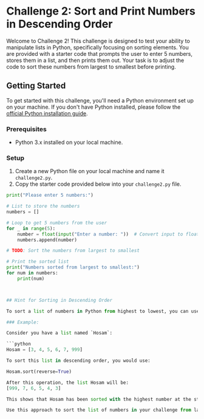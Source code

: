 # Challenge 2: Sort and Print Numbers in Descending Order

Welcome to Challenge 2! This challenge is designed to test your ability to manipulate lists in Python, specifically focusing on sorting elements. You are provided with a starter code that prompts the user to enter 5 numbers, stores them in a list, and then prints them out. Your task is to adjust the code to sort these numbers from largest to smallest before printing.

## Getting Started

To get started with this challenge, you'll need a Python environment set up on your machine. If you don't have Python installed, please follow the [official Python installation guide](https://www.python.org/downloads/).

### Prerequisites

- Python 3.x installed on your local machine.

### Setup

1. Create a new Python file on your local machine and name it `challenge2.py`.
2. Copy the starter code provided below into your `challenge2.py` file.

```python
print("Please enter 5 numbers:")

# List to store the numbers
numbers = []

# Loop to get 5 numbers from the user
for _ in range(5):
    number = float(input("Enter a number: "))  # Convert input to float
    numbers.append(number)

# TODO: Sort the numbers from largest to smallest

# Print the sorted list
print("Numbers sorted from largest to smallest:")
for num in numbers:
    print(num)



## Hint for Sorting in Descending Order

To sort a list of numbers in Python from highest to lowest, you can use the `.sort()` method of list objects. This method sorts the list in place, meaning it changes the original list. By default, `.sort()` will sort the list in ascending order (from lowest to highest). However, you can use the `reverse=True` argument to sort the list in descending order (from highest to lowest).

### Example:

Consider you have a list named `Hosam`:

```python
Hosam = [3, 4, 5, 6, 7, 999]

To sort this list in descending order, you would use:

Hosam.sort(reverse=True)

After this operation, the list Hosam will be:
[999, 7, 6, 5, 4, 3]

This shows that Hosam has been sorted with the highest number at the start and the lowest at the end, demonstrating the effect of reverse=True.

Use this approach to sort the list of numbers in your challenge from largest to smallest before printing them.


